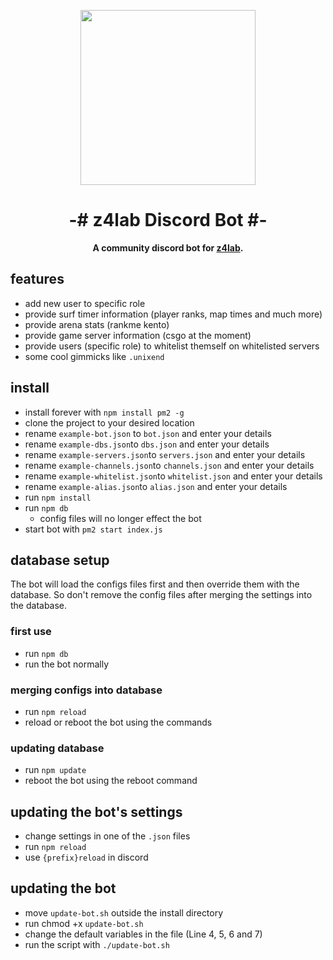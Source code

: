 <p align="center">
    <img src="https://z4lab.com/images/discord-bot-transparent.png" height="280" />
    <h1 align="center">-# z4lab Discord Bot #-</h1>
    <strong>
         <p align="center">
              A community discord bot for <a href="https://z4lab.com/">z4lab</a>.
         </p>
    </strong>
</p>

## features
-   add new user to specific role
-   provide surf timer information (player ranks, map times and much more)
-   provide arena stats (rankme kento)
-   provide game server information (csgo at the moment)
-   provide users (specific role) to whitelist themself on whitelisted servers
-   some cool gimmicks like `.unixend`

## install
-   install forever with `npm install pm2 -g`
-   clone the project to your desired location
-   rename `example-bot.json` to `bot.json` and enter your details
-   rename `example-dbs.json`to `dbs.json` and enter your details
-   rename `example-servers.json`to `servers.json` and enter your details
-   rename `example-channels.json`to `channels.json` and enter your details
-   rename `example-whitelist.json`to `whitelist.json` and enter your details
-   rename `example-alias.json`to `alias.json` and enter your details
-   run `npm install`
-   run `npm db`
    - config files will no longer effect the bot
-   start bot with `pm2 start index.js`

## database setup

The bot will load the configs files first and then override them with the database.
So don't remove the config files after merging the settings into the database.

### first use

-   run `npm db`
-   run the bot normally

### merging configs into database

-   run `npm reload`
-   reload or reboot the bot using the commands

### updating database

-   run `npm update`
-   reboot the bot using the reboot command
 

## updating the bot's settings
-   change settings in one of the `.json` files
-   run `npm reload`
-   use `{prefix}reload` in discord

## updating the bot
-   move `update-bot.sh` outside the install directory
-   run chmod +x `update-bot.sh`
-   change the default variables in the file (Line 4, 5, 6 and 7)
-   run the script with `./update-bot.sh`
